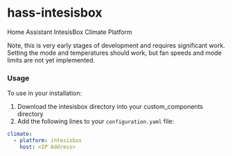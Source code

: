 # hass-intesisbox
Home Assistant IntesisBox Climate Platform

Note, this is very early stages of development and requires significant work.
Setting the mode and temperatures should work, but fan speeds and mode limits are not yet implemented.

### Usage
To use in your installation:
1. Download the intesisbox directory into your custom_components directory
2. Add the following lines to your `configuration.yaml` file:

```yaml
climate:
  - platform: intesisbox
    host: <IP Address>
```
